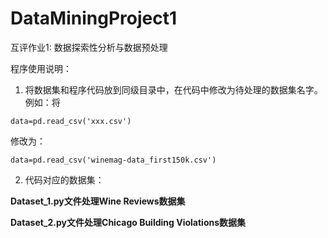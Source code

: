 # DataMiningProject1

互评作业1: 数据探索性分析与数据预处理  

程序使用说明：  

1. 将数据集和程序代码放到同级目录中，在代码中修改为待处理的数据集名字。例如：将  
```
data=pd.read_csv('xxx.csv')
```
修改为：  
```
data=pd.read_csv('winemag-data_first150k.csv')
```  
2. 代码对应的数据集：  

**Dataset_1.py文件处理Wine Reviews数据集**    

**Dataset_2.py文件处理Chicago Building Violations数据集**    

